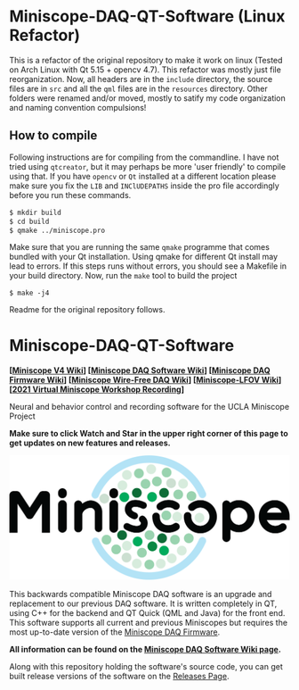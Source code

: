 # Miniscope-DAQ-QT-Software (Linux Refactor)

This is a refactor of the original repository to make it work on linux (Tested on Arch Linux with Qt 5.15 + opencv 4.7).
This refactor was mostly just file reorganization. Now, all headers are in the `include` directory, the source files are in `src` and all the `qml` files are in the `resources` directory.
 Other folders were renamed and/or moved, mostly to satify my code organization and naming convention compulsions! 
## How to compile
Following instructions are for compiling from the commandline. I have not tried using `qtcreator`, but it may perhaps be more 'user friendly' to compile using that.
If you have `opencv` or `Qt` installed at a different location please make sure  you fix the `LIB` and `INClUDEPATHS` inside the pro file accordingly before you run these commands.
```
$ mkdir build
$ cd build
$ qmake ../miniscope.pro
```
Make sure that you are running the same `qmake` programme that comes bundled with your Qt installation. Using qmake for different Qt install may lead to errors.
If this steps runs without errors, you should see a Makefile in your build directory. Now, run the `make` tool to build the project

```
$ make -j4
```
 

Readme for the original repository follows.

# Miniscope-DAQ-QT-Software

**[[Miniscope V4 Wiki](https://github.com/Aharoni-Lab/Miniscope-v4/wiki)] [[Miniscope DAQ Software Wiki](https://github.com/Aharoni-Lab/Miniscope-DAQ-QT-Software/wiki)] [[Miniscope DAQ Firmware Wiki](https://github.com/Aharoni-Lab/Miniscope-DAQ-Cypress-firmware/wiki)] [[Miniscope Wire-Free DAQ Wiki](https://github.com/Aharoni-Lab/Miniscope-Wire-Free-DAQ/wiki)] [[Miniscope-LFOV Wiki](https://github.com/Aharoni-Lab/Miniscope-LFOV/wiki)][[2021 Virtual Miniscope Workshop Recording](https://sites.google.com/metacell.us/miniscope-workshop-2021)]**

Neural and behavior control and recording software for the UCLA Miniscope Project

**Make sure to click Watch and Star in the upper right corner of this page to get updates on new features and releases.**

<p align="center">
  <img width="600" src="images/miniscope_bright.png">
</p>


This backwards compatible Miniscope DAQ software is an upgrade and replacement to our previous DAQ software. It is written completely in QT, using C++ for the backend and QT Quick (QML and Java) for the front end. This software supports all current and previous Miniscopes but requires the most up-to-date version of the [Miniscope DAQ Firmware](https://github.com/Aharoni-Lab/Miniscope-DAQ-Cypress-firmware).

**All information can be found on the [Miniscope DAQ Software Wiki page](https://github.com/Aharoni-Lab/Miniscope-DAQ-QT-Software/wiki).**

Along with this repository holding the software's source code, you can get built release versions of the software on the [Releases Page](https://github.com/Aharoni-Lab/Miniscope-DAQ-QT-Software/releases).
